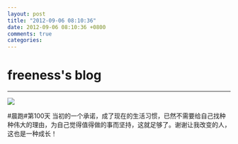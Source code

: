 ```yaml
---
layout: post
title: "2012-09-06 08:10:36"
date: 2012-09-06 08:10:36 +0800
comments: true
categories: 
---
```


# freeness's blog

----------

![](http://okqmqrbgo.bkt.clouddn.com/201209060810361.jpg)

>
\#晨跑\#第100天 当初的一个承诺，成了现在的生活习惯，已然不需要给自己找种种伟大的理由，为自己觉得值得做的事而坚持，这就足够了。谢谢让我改变的人，这也是一种成长！